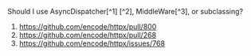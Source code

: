 
Should I use AsyncDispatcher[^1] [^2], MiddleWare[^3], or subclassing?

1. https://github.com/encode/httpx/pull/800
2. https://github.com/encode/httpx/pull/268
3. https://github.com/encode/httpx/issues/768
